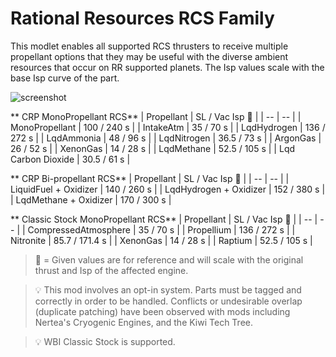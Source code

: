 # Rational Resources RCS Family
This modlet enables all supported RCS thrusters to receive multiple propellant options that they may be useful with the diverse ambient resources that occur on RR supported planets. The Isp values scale with the base Isp curve of the part.

![screenshot]()

** CRP MonoPropellant RCS**
| Propellant | SL / Vac Isp :small_orange_diamond: |
| -- | -- |
| MonoPropellant | 100 / 240 s |
| IntakeAtm | 35 / 70 s |
| LqdHydrogen | 136 / 272 s |
| LqdAmmonia | 48 / 96 s | 
| LqdNitrogen | 36.5 / 73 s |
| ArgonGas | 26 / 52 s |
| XenonGas | 14 / 28 s |
| LqdMethane | 52.5 / 105 s |
| Lqd Carbon Dioxide | 30.5 / 61 s |

** CRP Bi-propellant RCS**
| Propellant | SL / Vac Isp :small_orange_diamond: |
| -- | -- |
| LiquidFuel + Oxidizer | 140 / 260 s |
| LqdHydrogen + Oxidizer | 152 / 380 s |
| LqdMethane + Oxidizer | 170 / 300 s |

** Classic Stock MonoPropellant RCS**
| Propellant | SL / Vac Isp :small_orange_diamond: |
| -- | -- |
| CompressedAtmosphere | 35 / 70 s |
| Propellium | 136 / 272 s |
| Nitronite | 85.7 / 171.4 s |
| XenonGas | 14 / 28 s |
| Raptium | 52.5 / 105 s |


> :small_orange_diamond: = Given values are for reference and will scale with the original thrust and Isp of the affected engine.

> :bulb: This mod involves an opt-in system. Parts must be tagged and correctly in order to be handled. Conflicts or undesirable overlap (duplicate patching) have been observed with mods including Nertea's Cryogenic Engines, and the Kiwi Tech Tree.

> :bulb: WBI Classic Stock is supported.